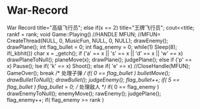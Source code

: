 # War-Record
War Record
title="高级飞行员";
else if(x == 2)
title="王牌飞行员";
cout<<title;
rankf = rank;
void Game::Playing()
//HANDLE MFUN;
//MFUN= CreateThread(NULL, 0, MusicFun, NULL, 0, NULL); 
drawEnemy();
drawPlane();
int flag_bullet = 0;
int flag_enemy = 0;
while(1)
Sleep(8);
if(_kbhit())
char x = _getch();
if ('a' == x || 's' == x || 'd' == x || 'w' == x)
drawPlaneToNull();
planeMove(x);
drawPlane();
judgePlane();
else if ('p' == x)
Pause();
lse if( 'k' == x)
Shoot();
else if( 'e' == x)
//CloseHandle(MFUN);
GameOver();
break
/* 处理子弹 */
if( 0 == flag_bullet )
bulletMove();
drawBulletToNull();
drawBullet();
judgeEnemy();
flag_bullet++;
if( 5 == flag_bullet )
flag_bullet = 0;
/* 处理敌人 */
if( 0 == flag_enemy )
drawEnemyToNull();
enemyMove();
rawEnemy();
judgePlane();
flag_enemy++;
if( flag_enemy >= rank )
